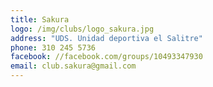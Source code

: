 ```yaml
---
title: Sakura
logo: /img/clubs/logo_sakura.jpg
address: "UDS. Unidad deportiva el Salitre"
phone: 310 245 5736
facebook: //facebook.com/groups/10493347930
email: club.sakura@gmail.com
---
```



